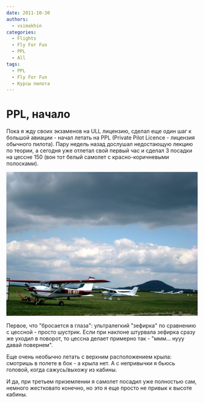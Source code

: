 ```yaml
---
date: 2011-10-30
authors:
  - vsimakhin
categories:
  - Flights
  - Fly For Fun
  - PPL
  - All
tags:
  - PPL
  - Fly For Fun
  - Курсы пилота
---
```


# PPL, начало

Пока я жду своих экзаменов на ULL лицензию, сделал еще один шаг к большой авиации - начал летать на PPL (Private Pilot Licence - лицензия обычного пилота). Пару недель назад дослушал недостающую лекцию по теории, а сегодня уже отлетал свой первый час и сделал 3 посадки на цессне 150 (вон тот белый самолет с красно-коричневыми полосками).

![](IMG_0267.jpg)

Первое, что "бросается в глаза": ультралегкий "зефирка" по сравнению с цессной - просто шустрик. Если при наклоне штурвала зефирка сразу же уходил в поворот, то цессна делает примерно так - "ммм... нууу давай повернем".

Еще очень необычно летать с верхним расположением крыла: смотришь в полете в бок - а крыла нет. А с непривычки я бьюсь головой, когда сажусь/выхожу из кабины.

И да, при третьем приземлении я самолет посадил уже полностью сам, немного жестковато конечно, но это я еще просто не привык к высоте кабины.
